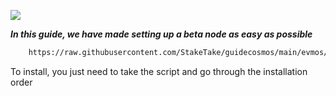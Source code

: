 ![](https://i.yapx.ru/RTuEU.jpg)

___In this guide, we have made setting up a beta node as easy as possible___


```html
    https://raw.githubusercontent.com/StakeTake/guidecosmos/main/evmos/evmos_9001_2/evmos > evmos.sh && chmod +x evmos.sh && ./evmos.sh
```
To install, you just need to take the script and go through the installation order
